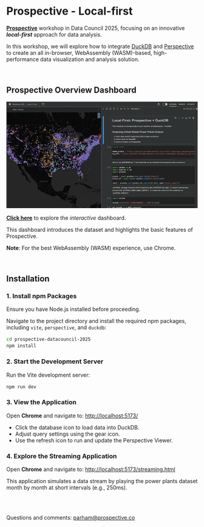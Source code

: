 # Prospective - Local-first

**[Prospective](https://prospective.co)** workshop in Data Council 2025, focusing on an innovative _**local-first**_ approach for data analysis. 

In this workshop, we will explore how to integrate [DuckDB](https://duckdb.org/) and [Perspective](https://github.com/finos/perspective) to create an all in-browser, WebAssembly (WASM)-based, high-performance data visualization and analysis solution. 

<br/>

## Prospective Overview Dashboard

[![PRO Dashboard](./public/pro_dashboard.png)](https://prospective.co/?q=9QIkBG3uHlc)

[**Click here**](https://prospective.co/?q=9QIkBG3uHlc) to explore the _interactive_ dashboard.

This dashboard introduces the dataset and highlights the basic features of Prospective.

**Note**: For the best WebAssembly (WASM) experience, use Chrome. 

<br/>

## Installation

### 1. Install npm Packages

Ensure you have Node.js installed before proceeding.

Navigate to the project directory and install the required npm packages, including `vite`, `perspective`, and `duckdb`:

```bash
cd prospective-datacouncil-2025
npm install
```

### 2. Start the Development Server

Run the Vite development server:

```bash
npm run dev
```

### 3. View the Application

Open **Chrome** and navigate to: [http://localhost:5173/](http://localhost:5173/)

- Click the database icon to load data into DuckDB.
- Adjust query settings using the gear icon.
- Use the refresh icon to run and update the Perspective Viewer.

### 4. Explore the Streaming Application

Open **Chrome** and navigate to: [http://localhost:5173/streaming.html](http://localhost:5173/streaming.html)

This application simulates a data stream by playing the power plants dataset month by month at short intervals (e.g., 250ms).


<br/><br/>

Questions and comments: parham@prospective.co
